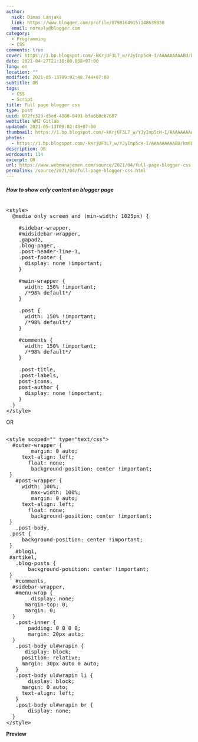 ```yaml
---
author:
  nick: Dimas Lanjaka
  link: https://www.blogger.com/profile/07981649157148639830
  email: noreply@blogger.com
category:
  - Programming
  - CSS
comments: true
cover: https://1.bp.blogspot.com/-kKrjUF3L7_w/YJyInp5cH-I/AAAAAAAAABU/km6DnnEqjRAoXHTYYpg8BCg1VcbjPCOvgCLcBGAsYHQ/s0/Screenshot_1.png
date: 2021-04-27T21:18:00.008+07:00
lang: en
location: ""
modified: 2021-05-13T09:02:48.744+07:00
subtitle: OR
tags:
  - CSS
  - Script
title: Full page blogger css
type: post
uuid: 972fc323-d5ed-4888-8491-bfa6b8cb7607
webtitle: WMI Gitlab
updated: 2021-05-13T09:02:48+07:00
thumbnail: https://1.bp.blogspot.com/-kKrjUF3L7_w/YJyInp5cH-I/AAAAAAAAABU/km6DnnEqjRAoXHTYYpg8BCg1VcbjPCOvgCLcBGAsYHQ/s0/Screenshot_1.png
photos:
  - https://1.bp.blogspot.com/-kKrjUF3L7_w/YJyInp5cH-I/AAAAAAAAABU/km6DnnEqjRAoXHTYYpg8BCg1VcbjPCOvgCLcBGAsYHQ/s0/Screenshot_1.png
description: OR
wordcount: 114
excerpt: OR
url: https://www.webmanajemen.com/source/2021/04/full-page-blogger-css.html
permalink: /source/2021/04/full-page-blogger-css.html
---
```


<h5>How to show only content on blogger page</h5> <pre><br>&lt;style&gt;<br>  @media only screen and (min-width: 1025px) {<br><br>    #sidebar-wrapper,<br>    #midsidebar-wrapper,<br>    .gapad2,<br>    .blog-pager,<br>    .post-header-line-1,<br>    .post-footer {<br>      display: none !important;<br>    }<br><br>    #main-wrapper {<br>      width: 150% !important;<br>      /*98% default*/<br>    }<br><br>    .post {<br>      width: 150% !important;<br>      /*98% default*/<br>    }<br><br>    #comments {<br>      width: 150% !important;<br>      /*98% default*/<br>    }<br><br>    .post-title,<br>    .post-labels,<br>    post-icons,<br>    post-author {<br>      display: none !important;<br>    }<br>  }<br>&lt;/style&gt;<br></pre> <p>OR</p> <pre><br>&lt;style scoped="" type="text/css"&gt;<br>	#outer-wrapper {<br>		margin: 0 auto;<br>		text-align: left;<br>		float: none;<br>		background-position: center !important;<br>	}<br>	#post-wrapper {<br>		width: 100%;<br>		max-width: 100%;<br>		margin: 0 auto;<br>		text-align: left;<br>		float: none;<br>		background-position: center !important;<br>	}<br>	.post-body,<br>	.post {<br>		background-position: center !important;<br>	}<br>	#blog1,<br>	#artikel,<br>	.blog-posts {<br>		background-position: center !important;<br>	}<br>	#comments,<br>	#sidebar-wrapper,<br>	#menu-wrap {<br>		display: none;<br>		margin-top: 0;<br>		margin: 0;<br>	}<br>	.post-inner {<br>		padding: 0 0 0 0;<br>		margin: 20px auto;<br>	}<br>	.post-body ul#wrapin {<br>		display: block;<br>		position: relative;<br>		margin: 30px auto 0 auto;<br>	}<br>	.post-body ul#wrapin li {<br>		display: block;<br>		margin: 0 auto;<br>		text-align: left;<br>	}<br>	.post-body ul#wrapin br {<br>		display: none;<br>	}<br>&lt;/style&gt;<br></pre> <b>Preview</b><div class="separator" style="clear: both;"><a href="https://1.bp.blogspot.com/-kKrjUF3L7_w/YJyInp5cH-I/AAAAAAAAABU/km6DnnEqjRAoXHTYYpg8BCg1VcbjPCOvgCLcBGAsYHQ/s0/Screenshot_1.png" style="display: block; padding: 1em 0; text-align: center; " rel="noopener noreferer nofollow"><img alt="" border="0" data-original-height="767" data-original-width="1365" src="https://1.bp.blogspot.com/-kKrjUF3L7_w/YJyInp5cH-I/AAAAAAAAABU/km6DnnEqjRAoXHTYYpg8BCg1VcbjPCOvgCLcBGAsYHQ/s0/Screenshot_1.png"></a></div><div class="separator" style="clear: both;"><a href="https://1.bp.blogspot.com/-mXYO_Wpkps4/YJyInje33XI/AAAAAAAAABQ/YsnE0NTWtgMOjpafZUE8LtIj-ERz2vXyACLcBGAsYHQ/s0/Screenshot_2.png" style="display: block; padding: 1em 0; text-align: center; " rel="noopener noreferer nofollow"><img alt="" border="0" data-original-height="767" data-original-width="1365" src="https://1.bp.blogspot.com/-mXYO_Wpkps4/YJyInje33XI/AAAAAAAAABQ/YsnE0NTWtgMOjpafZUE8LtIj-ERz2vXyACLcBGAsYHQ/s0/Screenshot_2.png"></a></div><div class="separator" style="clear: both;"><a href="https://1.bp.blogspot.com/-wB7pCUmbfrA/YJyInvBC1XI/AAAAAAAAABY/IgnZBZIEKZU9DPj4urVO5HARWr8wcl9nACLcBGAsYHQ/s0/Screenshot_3.png" style="display: block; padding: 1em 0; text-align: center; " rel="noopener noreferer nofollow"><img alt="" border="0" data-original-height="767" data-original-width="1365" src="https://1.bp.blogspot.com/-wB7pCUmbfrA/YJyInvBC1XI/AAAAAAAAABY/IgnZBZIEKZU9DPj4urVO5HARWr8wcl9nACLcBGAsYHQ/s0/Screenshot_3.png"></a></div>